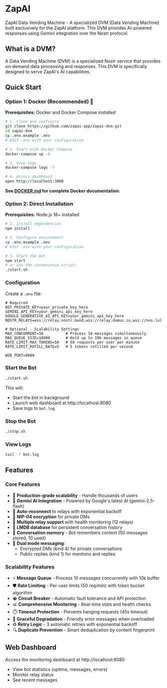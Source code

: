 # ZapAI

ZapAI Data Vending Machine - A specialized DVM (Data Vending Machine) built exclusively for the ZapAI platform. This DVM provides AI-powered responses using Gemini integration over the Nostr protocol.

## What is a DVM?

A Data Vending Machine (DVM) is a specialized Nostr service that provides on-demand data processing and responses. This DVM is specifically designed to serve ZapAI's AI capabilities.

## Quick Start

### Option 1: Docker (Recommended) 🐳

**Prerequisites:** Docker and Docker Compose installed

```bash
# 1. Clone and configure
git clone https://github.com/zapai-app/zapai-dvm.git
cd zapai-dvm
cp .env.example .env
# Edit .env with your configuration

# 2. Start with Docker Compose
docker-compose up -d

# 3. View logs
docker-compose logs -f

# 4. Access dashboard
open http://localhost:3000
```

**See [DOCKER.md](./DOCKER.md) for complete Docker documentation.**

### Option 2: Direct Installation

**Prerequisites:** Node.js 18+ installed

```bash
# 1. Install dependencies
npm install

# 2. Configure environment
cp .env.example .env
# Edit .env with your configuration

# 3. Start the bot
npm start
# or use the convenience script:
./start.sh
```

### Configuration
Create a `.env` file:
```env
# Required
BOT_PRIVATE_KEY=your_private_key_here
GEMINI_API_KEY=your_gemini_api_key_here
GOOGLE_GENERATIVE_AI_API_KEY=your_gemini_api_key_here
NOSTR_RELAYS=wss://relay.nostr.band,wss://relay.damus.io,wss://nos.lol

# Optional - Scalability Settings
MAX_CONCURRENT=10          # Process 10 messages simultaneously
MAX_QUEUE_SIZE=10000       # Hold up to 10k messages in queue
RATE_LIMIT_MAX_TOKENS=50   # 50 requests per user per minute
RATE_LIMIT_REFILL_RATE=5   # 5 tokens refilled per second

WEB_PORT=8080
```

### Start the Bot
```bash
./start.sh
```
This will:
- Start the bot in background
- Launch web dashboard at http://localhost:8080
- Save logs to `bot.log`

### Stop the Bot
```bash
./stop.sh
```

### View Logs
```bash
tail -f bot.log
```

## Features

### Core Features
- 🚀 **Production-grade scalability** - Handle thousands of users
- 🤖 **Gemini AI Integration** - Powered by Google's latest AI (gemini-2.5-flash)
- 🔄 **Auto-reconnect** to relays with exponential backoff
- 🔐 **NIP-04 encryption** for private DMs
- 📡 **Multiple relay support** with health monitoring (12 relays)
- 💾 **LMDB database** for persistent conversation history
- 🧠 **Conversation memory** - Bot remembers context (50 messages stored, 10 used)
- 💬 **Dual mode messaging**:
  - Encrypted DMs (kind 4) for private conversations
  - Public replies (kind 1) for mentions and replies

### Scalability Features
- ⚡ **Message Queue** - Process 10 messages concurrently with 10k buffer
- 🛡️ **Rate Limiting** - Per-user limits (50 req/min) with token bucket algorithm
- � **Circuit Breaker** - Automatic fault tolerance and API protection
- 📊 **Comprehensive Monitoring** - Real-time stats and health checks
- ⏱️ **Timeout Protection** - Prevents hanging requests (45s timeout)
- 🎯 **Graceful Degradation** - Friendly error messages when overloaded
- ♻️ **Retry Logic** - 3 automatic retries with exponential backoff
- 🔍 **Duplicate Prevention** - Smart deduplication by content fingerprint

## Web Dashboard

Access the monitoring dashboard at http://localhost:8080

- View bot statistics (uptime, messages, errors)
- Monitor relay status
- See recent messages

